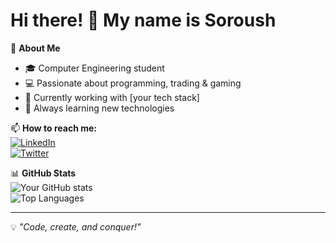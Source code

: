 # Hi there! 👋 My name is Soroush  

🚀 **About Me**  
- 🎓 Computer Engineering student  
- 💻 Passionate about programming, trading & gaming
- 🔧 Currently working with [your tech stack]  
- 🎯 Always learning new technologies  

📫 **How to reach me:**  
[![LinkedIn](https://img.shields.io/badge/LinkedIn-blue?style=flat&logo=linkedin)](your-linkedin-url)  
[![Twitter](https://img.shields.io/badge/Twitter-blue?style=flat&logo=twitter)](your-twitter-url)  

📊 **GitHub Stats**  
![Your GitHub stats](https://github-readme-stats.vercel.app/api?username=sra0sha&show_icons=true&theme=tokyonight)  
![Top Languages](https://github-readme-stats.vercel.app/api/top-langs/?username=sra0sha&layout=compact&theme=tokyonight)  

---

💡 *"Code, create, and conquer!"*
